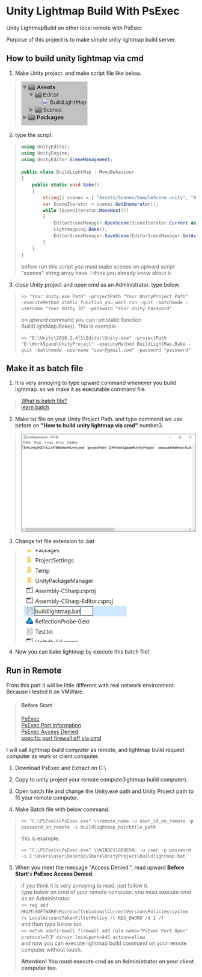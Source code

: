 # Unity Lightmap Build With PsExec
Unity LightmapBuild on other local remote with PsExec

Purpose of this project is to make simple unity lightmap build server.

## How to build unity lightmap via cmd

1. Make Unity project. and make script file like below.

> ![Make BuildLightMap.cs Script](./images/makeScriptFile.jpg)

2. type the script.
> ```csharp
> using UnityEditor;
> using UnityEngine;
> using UnityEditor.SceneManagement;
> 
> public class BuildLightMap : MonoBehaviour
> {
>     public static void Bake()
>     {
>         string[] scenes = { "Assets/Scenes/SampleScene.unity", "Assets/Scenes/SampleScene2.unity" };
>         var SceneIterator = scenes.GetEnumerator();
>         while (SceneIterator.MoveNext())
>         {
>             EditorSceneManager.OpenScene(SceneIterator.Current as string);
>             Lightmapping.Bake();
>             EditorSceneManager.SaveScene(EditorSceneManager.GetActiveScene());
>         }
>     }
> }
> ```
> before run this script you must make scenes on upward script "scenes" string array have. I think you already know about it.

3. close Unity project and open cmd as an Administrator. type below.
> ```
> >> "Your Unity.exe Path" -projectPath "Your UnityProject Path"  -executeMethod static_function_you_want_run -quit -batchmode -username "Your Unity ID" -password "Your Unity Passward"
> ```
> on upward command you can run static function BuildLightMap.Bake().
> This is example.
> ```
> >> "E:\Unity\2018.2.4f1\Editor\Unity.exe" -projectPath "D:\WorkSpace\UnityProject" -executeMethod BuildLightMap.Bake -quit -batchmode -username "user@gmail.com" -password "password"
> ```

## Make it as batch file
1. It is very annoying to type upward command whenever you build lightmap. so we make it as executable command file.
> [What is batch file?](https://en.wikipedia.org/wiki/Batch_file)<br>
> [learn batch](https://www.tutorialspoint.com/batch_script/)

2. Make txt file on your Unity Project Path. and type command we use before on **"How to build unity lightmap via cmd"** number3.
> ![Make txt and type command](./images/makeTextFile.jpg)

3. Change txt file extension to .bat
> ![Change Extension](./images/changeToBat.jpg)

4. Now you can bake lightmap by execute this batch file!

## Run in Remote
From this part it will be little different with real network environment. Because i tested it on VMWare.
> #### Before Start
> [PsExec](https://docs.microsoft.com/en-us/sysinternals/downloads/psexec)<br>
> [PsExec Port Information](http://jamesrayanderson.blogspot.com/2010/04/psexec-and-ports.html)<br>
> [PsExec Access Denied](https://stackoverflow.com/questions/828432/psexec-access-denied-errors)<br>
> [specific port firewall off via cmd](https://helpdeskgeek.com/networking/windows-firewall-command-prompt-netsh/)


I will call lightmap build computer as remote, and lightmap build request computer as work or client computer.


1. Download PsExec and Extract on C:\

2. Copy to unity project your remote compute(lightmap build computer).

3. Open batch file and change the Unity.exe path and Unity Project path to fit your remote computer.

4. Make Batch file with below command.
> ```
> >> "C:\PSTools\PsExec.exe" \\remote_name -u user_id_on_remote -p password_on_remote -i buildlightmap_batchfile_path
> ```
> this is example.
> ```
> >> "C:\PSTools\PsExec.exe" \\WINDEV1809EVAL -u user -p password -i C:\Users\user\Desktop\Share\UnityProject\buildlightmap.bat
> ```

5. When you meet the message "Access Denied.", read upward **Before Start**'s **PsExec Access Denied**.
> if you think it is very annoying to read. just follow it.<br>
> type below on cmd of your remote computer. you must execute cmd as an Administrator.<br>
> ```>> reg add HKLM\SOFTWARE\Microsoft\Windows\CurrentVersion\Policies\system /v LocalAccountTokenFilterPolicy /t REG_DWORD /d 1 /f```<br>
> and then type below too.<br>
> ```>> netsh advfirewall firewall add rule name="PsExec Port Open" protocol=TCP dir=in localport=445 action=allow```<br>
> and now you can execute lightmap build command on your remote computer without touch.<br>
>
> **Attention! You must execute cmd as an Administrator on your client computer too.**
